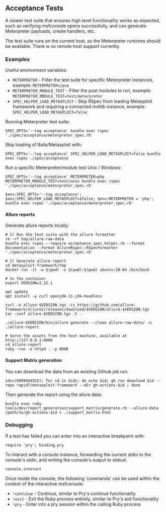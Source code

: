 ## Acceptance Tests

A slower test suite that ensures high level functionality works as expected,
such as verifying msfconsole opens successfully, and can generate Meterpreter payloads,
create handlers, etc.

The test suite runs on the current host, so the Meterpreter runtimes should be available.
There is no remote host support currently.

### Examples

Useful environment variables:
- `METERPRETER` - Filter the test suite for specific Meterpreter instances, example: `METERPRETER=java`
- `METERPRETER_MODULE_TEST` - Filter the post modules to run, example: `METERPRETER_MODULE_TEST=test/meterpreter`
- `SPEC_HELPER_LOAD_METASPLOIT` - Skip RSpec from loading Metasploit framework and requiring a connected msfdb instance, example: `SPEC_HELPER_LOAD_METASPLOIT=false`

Running Meterpreter test suite:

```
SPEC_OPTS='--tag acceptance' bundle exec rspec './spec/acceptance/meterpreter_spec.rb'
```

Skip loading of Rails/Metasploit with:

```
SPEC_OPTS='--tag acceptance' SPEC_HELPER_LOAD_METASPLOIT=false bundle exec rspec ./spec/acceptance
```

Run a specific Meterpreter/module test Unix / Windows:
```
SPEC_OPTS='--tag acceptance' METERPRETER=php METERPRETER_MODULE_TEST=test/unix bundle exec rspec './spec/acceptance/meterpreter_spec.rb'

$env:SPEC_OPTS='--tag acceptance'; $env:SPEC_HELPER_LOAD_METASPLOIT=$false; $env:METERPRETER = 'php'; bundle exec rspec './spec/acceptance/meterpreter_spec.rb'
```

#### Allure reports

Generate allure reports locally:

```
# 1) Run the test suite with the allure formatter
rm -rf tmp/allure-raw-data
bundle exec rspec --require acceptance_spec_helper.rb --format documentation --format AllureRspec::RSpecFormatter './spec/acceptance/meterpreter_spec.rb'

# 2) Generate allure report
cd metasploit-framework/tmp
docker run -it -w $(pwd) -v $(pwd):$(pwd) ubuntu:20.04 /bin/bash

# In the container
export VERSION=2.22.1

apt update
apt install -y curl openjdk-11-jdk-headless

curl -o allure-$VERSION.tgz -Ls https://github.com/allure-framework/allure2/releases/download/$VERSION/allure-$VERSION.tgz
tar -zxvf allure-$VERSION.tgz -C .

./allure-$VERSION/bin/allure generate --clean allure-raw-data/ -o ./allure-report

# Serve the assets from the host machine, available at http://127.0.0.1:8000
cd allure-report
ruby -run -e httpd . -p 8000
```

#### Support Matrix generation

You can download the data from an existing Github job run:

```
ids=(6099944525); for id in $ids; do echo $id; gh run download $id --repo rapid7/metasploit-framework --dir gh-actions-$id ; done
```

Then generate the report using the allure data:

```
bundle exec ruby tools/dev/report_generation/support_matrix/generate.rb --allure-data /path/to/gh-actions-$id > ./support_matrix.html
```

### Debugging

If a test has failed you can enter into an interactive breakpoint with:

```
require 'pry'; binding.pry
```

To interact with a console instance, forwarding the current stdin to the console's stdin,
and writing the console's output to stdout:

```
console.interact
```

Once inside the console, the following 'commands' can be used within the context of
the interactive msfconsole:

- `!continue` - Continue, similar to Pry's continue functionality
- `!exit` - Exit the Ruby process entirely, similar to Pry's exit functionality
- `!pry` - Enter into a pry session within the calling Ruby process
